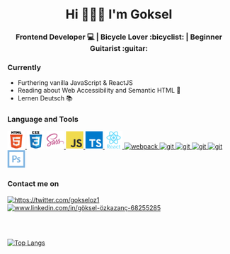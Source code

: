 <h1 align="center">Hi 🙋🏽‍♂️ I'm Goksel</h1>
<h3 align="center">Frontend Developer 💻 | Bicycle Lover :bicyclist: | Beginner Guitarist :guitar: </h3>

### Currently
- Furthering vanilla JavaScript & ReactJS
- Reading about Web Accessibility and Semantic HTML :flashlight: 
- Lernen Deutsch :books:


### Language and Tools
<p align="left">
<a href="https://www.w3.org/html/" target="_blank" rel="noreferrer"> <img src="https://raw.githubusercontent.com/devicons/devicon/master/icons/html5/html5-original-wordmark.svg" alt="html5" width="40" height="40"/> </a>
<a href="https://www.w3schools.com/css/" target="_blank" rel="noreferrer"><img src="https://raw.githubusercontent.com/devicons/devicon/master/icons/css3/css3-original-wordmark.svg" alt="css3" width="40" height="40"/></a>
<a href="https://sass-lang.com" target="_blank" rel="noreferrer"> <img src="https://raw.githubusercontent.com/devicons/devicon/master/icons/sass/sass-original.svg" alt="sass" width="40" height="40"/> </a>
<a href="https://developer.mozilla.org/en-US/docs/Web/JavaScript" target="_blank" rel="noreferrer"> <img src="https://raw.githubusercontent.com/devicons/devicon/master/icons/javascript/javascript-original.svg" alt="javascript" width="40" height="40"/> </a>
<a href="https://www.typescriptlang.org/" target="_blank" rel="noreferrer"> <img src="https://raw.githubusercontent.com/devicons/devicon/master/icons/typescript/typescript-original.svg" alt="typescript" width="40" height="40"/> </a>
<a href="https://reactjs.org/" target="_blank" rel="noreferrer"> <img src="https://raw.githubusercontent.com/devicons/devicon/master/icons/react/react-original-wordmark.svg" alt="react" width="40" height="40"/> </a>
<a href="https://webpack.js.org" target="_blank" rel="noreferrer"> <img src="https://cdn.jsdelivr.net/gh/devicons/devicon/icons/webpack/webpack-original.svg" alt="webpack" width="40" height="40"/> </a>
<a href="https://git-scm.com/" target="_blank" rel="noreferrer"> <img src="https://www.vectorlogo.zone/logos/git-scm/git-scm-icon.svg" alt="git" width="40" height="40"/> </a> 
<a href="https://www.atlassian.com/software/jira" target="_blank" rel="noreferrer"> <img src="https://user-images.githubusercontent.com/72968539/148053275-ce731e28-6334-478c-aa44-5d3867b008f7.png" alt="git" width="40" height="40"/> </a>
<a href="https://www.atlassian.com/software/confluence" target="_blank" rel="noreferrer"> <img src="https://user-images.githubusercontent.com/72968539/148053980-4cb59a01-3b60-4176-a046-35d5519899d8.png" alt="git" width="40" height="40"/> </a> 
<a href="https://code.visualstudio.com/" target="_blank" rel="noreferrer"> <img src="https://user-images.githubusercontent.com/72968539/148053452-3ce71edc-4f81-4484-969d-72a49d108074.png" alt="git" width="40" height="40"/> </a> 
<a href="https://www.photoshop.com/en" target="_blank" rel="noreferrer"> <img src="https://raw.githubusercontent.com/devicons/devicon/master/icons/photoshop/photoshop-line.svg" alt="photoshop" width="40" height="40"/> </a>
</p>

### Contact me on
<p align="left">
<a href="https://twitter.com/https://twitter.com/gokseloz1" target="blank"><img align="center" src="https://cdn.jsdelivr.net/npm/simple-icons@3.13.0/icons/linkedin.svg" alt="https://twitter.com/gokseloz1" height="30" width="40" /></a>
<a href="https://linkedin.com/in/www.linkedin.com/in/göksel-özkazanç-68255285" target="blank"><img align="center" src="https://cdn.jsdelivr.net/npm/simple-icons@3.13.0/icons/twitter.svg" alt="www.linkedin.com/in/göksel-özkazanç-68255285" height="30" width="40" /></a>
</p>
<br><br>

[![Top Langs](https://github-readme-stats.vercel.app/api/top-langs/?username=gokseloz)](https://github.com/anuraghazra/github-readme-stats)

